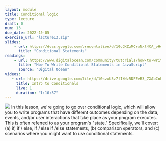 ```yaml
---
layout: module
title: Conditional logic
type: lecture
draft: 0
num: 13
due_date: 2022-10-05
exercise_url: "lecture13.zip"
slides: 
    - url: https://docs.google.com/presentation/d/10vJKZzMCrwNxl4CA_oHdwxx7yy77fvlHNBoHxJuT9B0/edit?usp=sharing
      title: "Conditional Statements"
readings: 
    - url: https://www.digitalocean.com/community/tutorials/how-to-write-conditional-statements-in-javascript
      title: "How To Write Conditional Statements in JavaScript"
      source: "Digital Ocean"
videos:
   - url: https://drive.google.com/file/d/10szxU5z7fIXNz5DFEeR3_7XAbCnEurmG/view?usp=sharing
     title: Intro to Conditionals
     live: 1
     duration: "1:10:37"
---
```


<img class="module-image" src="/fall2022/assets/images/lectures/fork.jpg" /> In this lesson, we're going to go over conditional logic, which will allow you to write programs that have different outcomes depending on the data, events, and/or user interactions that take place as your program executes. This is often referred to as your program's "state." Specifically, we'll cover: (a) if, if / else, if / else if /else statements, (b) comparison operators, and (c) scenarios where you might want to use conditional statements.
